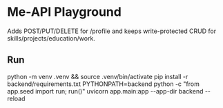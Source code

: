 # Me-API Playground
Adds POST/PUT/DELETE for /profile and keeps write-protected CRUD for skills/projects/education/work.

## Run
python -m venv .venv && source .venv/bin/activate
pip install -r backend/requirements.txt
PYTHONPATH=backend python -c "from app.seed import run; run()"
uvicorn app.main:app --app-dir backend --reload
